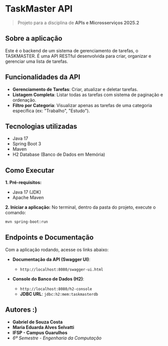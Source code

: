 # TaskMaster API

> Projeto para a disciplina de **APIs e Microsserviços 2025.2**

## Sobre a aplicação

Este é o backend de um sistema de gerenciamento de tarefas, o TASKMASTER. É uma API RESTful desenvolvida para criar, organizar e gerenciar uma lista de tarefas.

## Funcionalidades da API

* **Gerenciamento de Tarefas**: Criar, atualizar e deletar tarefas.
* **Listagem Completa**: Listar todas as tarefas com sistema de paginação e ordenação.
* **Filtro por Categoria**: Visualizar apenas as tarefas de uma categoria específica (ex: "Trabalho", "Estudo").

## Tecnologias utilizadas

* Java 17
* Spring Boot 3
* Maven
* H2 Database (Banco de Dados em Memória)

## Como Executar

**1. Pré-requisitos:**
* Java 17 (JDK)
* Apache Maven

**2. Iniciar a aplicação:**
No terminal, dentro da pasta do projeto, execute o comando:
```bash
mvn spring-boot:run
```

## Endpoints e Documentação

Com a aplicação rodando, acesse os links abaixo:

* **Documentação da API (Swagger UI)**:
    * `http://localhost:8080/swagger-ui.html`

* **Console do Banco de Dados (H2)**:
    * `http://localhost:8080/h2-console`
    * **JDBC URL**: `jdbc:h2:mem:taskmasterdb`

## Autores :) 

* **Gabriel de Souza Costa**
* **Maria Eduarda Alves Selvatti**
* **IFSP - Campus Guarulhos**
* *6º Semestre - Engenharia da Computação*
